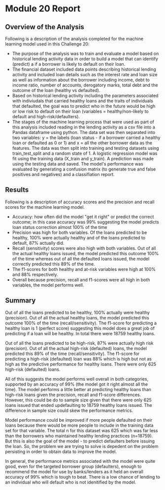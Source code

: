 # Module 20 Report 

## Overview of the Analysis

Following is a description of the analysis completed for the machine learning model used in this Challenge 20:

* The purpose of the analysis was to train and evaluate a model based on historical lending activity data in order to build a model that can identify (predict) a if a borrower is likely to default on their loan.
* The financial dataset included data points describing historical lending activity and included loan details such as the interest rate and loan size as well as information about the borrower including income, debt to income ratio, number of accounts, derogatory marks, total debt and the outcome of the loan (healthy vs defaulted).
* Based on historical lending activity including the parameters associated with indiviudals that carried healthy loans and the traits of individuals that defaulted, the goal was to predict who in the future would be high or low risk to default on their loan (variables = healthy/non-likely to default and high-risk/defaulters).
* The stages of the machine learning process that were used as part of this analysis included reading in the lending activity as a csv file into a Pandas dataframe using python. The data set was then separated into two variables: y = the labels (loan status - if a borrower carried a healthy loan or defaulted as 0 or 1) and x = all the other borrower data as the features. The data was then split into training and testing datasets using train_test_split and a random state of 1. A logistic regression model was fit using the training data (X_train and y_train). A prediction was made using the testing data and saved. The model's performance was evaluated by generating a confusion matrix (to generate true and false positives and negatives) and a classifiation report.


## Results

Following is a description of accuracy scores and the precision and recall scores for the machine learning model.
* Accuracy: how often did the model "get it right" or predict the correct outcome; in this case accuracy was 99% suggesting the model predicts loan status correction almost 100% of the time
* Precision was high for both variables. Of the loans predicted to be healthy, 100% were actually healthy and of the loans predicted to default, 87% actually did. 
* Recall (sensitivity) scores were also high with both variables. Out of all the actual healthy loans issued, the model predicted this outcome 100% of the time whereas out of all the defaulted loans issued, the model correctly predicted this 89% of the time. 
* The f1-scores for both healthy and at-risk variables were high at 100% and 88% respectively.
* Overall because precision, recall and f1-scores were all high in both variables, the model performs well.


## Summary

Out of all the loans predicted to be healthy, 100% actually were healthy (precision). Out of all the actual healthy loans, the model predicted this outcome 100% of the time (recall/sensitivity). The f1-score for predicting a healthy loan is 1 (perfect score) suggesting this model does a great job of predicting if a loan will be healthy. In total there were 18759 healthy loans.

Out of all the loans predicted to be high-risk, 87% were actually high risk (precision). Out of all the actual high-risk (defaulted) loans, the model predicted this 89% of the time (recall/sensitivity). The f1-score for predicting a high-risk (defaulted) loan was 88% which is high but not as high as the predictive performance for healthy loans. There were only 625 high-risk (defaulted) loans.

All of this suggests the model performs well overall in both categories, supported by an accuracy of 99% (the model got it right almost all the time). The model performs a little better at predicting healthy loans than high-risk loans given the precision, recall and f1-score differences. However, this could be do to sample size given that there were only 625 loans issued that ended updefaulting to 18759 healthy loans issued. The difference in sample size could skew the performance metrics.

Model performance could be improved if more people defaulted on their loans because there would be more people to include in the training data set for that variable. The total n for this dataset was 625 which was far less than the borrowers who maintained healthy lending practices (n=18759). But this is also the goal of the model - to predict defaulters before issuing the loan. So, the problem we are trying to solve is depedent on the problem persisting in order to obtain data to improve the model. 

In general, the performance metrics associated with the model were quite good, even for the targeted borrower group (defaulters), enough to recommend the model for use by banks/lenders as it held an overall accuracy of 99% which is tough to beat. There is a low chance of lending to an individual who will default who is not idenitified by the model.


